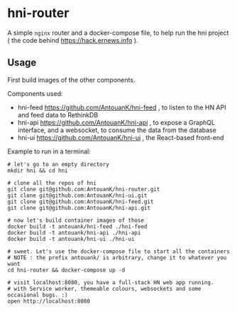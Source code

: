 # hni-router

A simple `nginx` router and a docker-compose file, to help run the hni project ( the code behind https://hack.ernews.info ).

## Usage
First build images of the other components.

Components used:
- hni-feed https://github.com/AntouanK/hni-feed , to listen to the HN API and feed data to RethinkDB
- hni-api https://github.com/AntouanK/hni-api , to expose a GraphQL interface, and a websocket, to consume the data from the database
- hni-ui https://github.com/AntouanK/hni-ui , the React-based front-end

Example to run in  a terminal:
```shell
# let's go to an empty directory
mkdir hni && cd hni

# clone all the repos of hni
git clone git@github.com:AntouanK/hni-router.git
git clone git@github.com:AntouanK/hni-ui.git
git clone git@github.com:AntouanK/hni-feed.git
git clone git@github.com:AntouanK/hni-api.git

# now let's build container images of those
docker build -t antouank/hni-feed ./hni-feed
docker build -t antouank/hni-api ./hni-api
docker build -t antouank/hni-ui ./hni-ui

# sweet. Let's use the docker-compose file to start all the containers
# NOTE : the prefix antouank/ is arbitrary, change it to whatever you want
cd hni-router && docker-compose up -d

# visit localhost:8080, you have a full-stack HN web app running.
# with Service worker, themeable colours, websockets and some occasional bugs. :)
open http://localhost:8080
```

